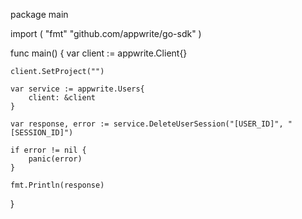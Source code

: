 package main

import (
    "fmt"
    "github.com/appwrite/go-sdk"
)

func main() {
    var client := appwrite.Client{}

    client.SetProject("")

    var service := appwrite.Users{
        client: &client
    }

    var response, error := service.DeleteUserSession("[USER_ID]", "[SESSION_ID]")

    if error != nil {
        panic(error)
    }

    fmt.Println(response)
}